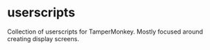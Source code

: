 # userscripts
Collection of userscripts for TamperMonkey. Mostly focused around creating display screens.
